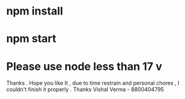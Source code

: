 # npm install

# npm start

# Please use node less than 17 v


Thanks . Hope you like It , 
due to time restrain and personal chores , I couldn't finish it properly . 
Thanks 
Vishal Verma - 8800404795